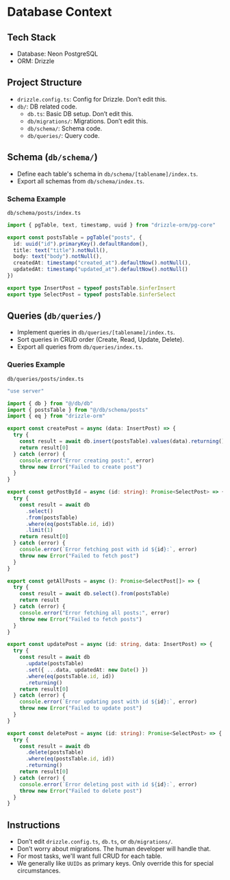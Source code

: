 # Database Context

## Tech Stack

- Database: Neon PostgreSQL
- ORM: Drizzle

## Project Structure

- `drizzle.config.ts`: Config for Drizzle. Don’t edit this.
- `db/`: DB related code.
  - `db.ts`: Basic DB setup. Don’t edit this.
  - `db/migrations/`: Migrations. Don’t edit this.
  - `db/schema/`: Schema code.
  - `db/queries/`: Query code.

## Schema (`db/schema/`)

- Define each table's schema in `db/schema/[tablename]/index.ts`.
- Export all schemas from `db/schema/index.ts`.

### Schema Example

`db/schema/posts/index.ts`

```ts
import { pgTable, text, timestamp, uuid } from "drizzle-orm/pg-core"

export const postsTable = pgTable("posts", {
  id: uuid("id").primaryKey().defaultRandom(),
  title: text("title").notNull(),
  body: text("body").notNull(),
  createdAt: timestamp("created_at").defaultNow().notNull(),
  updatedAt: timestamp("updated_at").defaultNow().notNull()
})

export type InsertPost = typeof postsTable.$inferInsert
export type SelectPost = typeof postsTable.$inferSelect
```

## Queries (`db/queries/`)

- Implement queries in `db/queries/[tablename]/index.ts`.
- Sort queries in CRUD order (Create, Read, Update, Delete).
- Export all queries from `db/queries/index.ts`.

### Queries Example

`db/queries/posts/index.ts`

```ts
"use server"

import { db } from "@/db/db"
import { postsTable } from "@/db/schema/posts"
import { eq } from "drizzle-orm"

export const createPost = async (data: InsertPost) => {
  try {
    const result = await db.insert(postsTable).values(data).returning()
    return result[0]
  } catch (error) {
    console.error("Error creating post:", error)
    throw new Error("Failed to create post")
  }
}

export const getPostById = async (id: string): Promise<SelectPost> => {
  try {
    const result = await db
      .select()
      .from(postsTable)
      .where(eq(postsTable.id, id))
      .limit(1)
    return result[0]
  } catch (error) {
    console.error(`Error fetching post with id ${id}:`, error)
    throw new Error("Failed to fetch post")
  }
}

export const getAllPosts = async (): Promise<SelectPost[]> => {
  try {
    const result = await db.select().from(postsTable)
    return result
  } catch (error) {
    console.error("Error fetching all posts:", error)
    throw new Error("Failed to fetch posts")
  }
}

export const updatePost = async (id: string, data: InsertPost) => {
  try {
    const result = await db
      .update(postsTable)
      .set({ ...data, updatedAt: new Date() })
      .where(eq(postsTable.id, id))
      .returning()
    return result[0]
  } catch (error) {
    console.error(`Error updating post with id ${id}:`, error)
    throw new Error("Failed to update post")
  }
}

export const deletePost = async (id: string): Promise<SelectPost> => {
  try {
    const result = await db
      .delete(postsTable)
      .where(eq(postsTable.id, id))
      .returning()
    return result[0]
  } catch (error) {
    console.error(`Error deleting post with id ${id}:`, error)
    throw new Error("Failed to delete post")
  }
}
```

## Instructions

- Don’t edit `drizzle.config.ts`, `db.ts`, or `db/migrations/`.
- Don’t worry about migrations. The human developer will handle that.
- For most tasks, we'll want full CRUD for each table.
- We generally like `UUIDs` as primary keys. Only override this for special circumstances.

